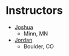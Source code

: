 # Instructors

* [Joshua](http.github.com)
  * Minn, MN 
* [Jordan](http.github.com)
  * Boulder, CO

